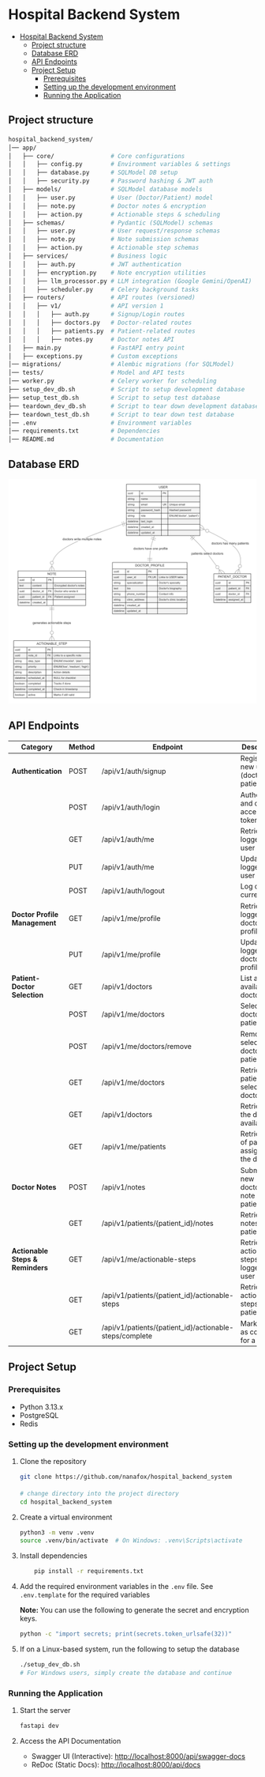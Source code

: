 # Hospital Backend System

<!--toc:start-->
- [Hospital Backend System](#hospital-backend-system)
  - [Project structure](#project-structure)
  - [Database ERD](#database-erd)
  - [API Endpoints](#api-endpoints)
  - [Project Setup](#project-setup)
    - [Prerequisites](#prerequisites)
    - [Setting up the development environment](#setting-up-the-development-environment)
    - [Running the Application](#running-the-application)
<!--toc:end-->

## Project structure

```bash
hospital_backend_system/
│── app/
│   ├── core/                # Core configurations
│   │   ├── config.py        # Environment variables & settings
│   │   ├── database.py      # SQLModel DB setup
│   │   ├── security.py      # Password hashing & JWT auth
│   ├── models/              # SQLModel database models
│   │   ├── user.py          # User (Doctor/Patient) model
│   │   ├── note.py          # Doctor notes & encryption
│   │   ├── action.py        # Actionable steps & scheduling
│   ├── schemas/             # Pydantic (SQLModel) schemas
│   │   ├── user.py          # User request/response schemas
│   │   ├── note.py          # Note submission schemas
│   │   ├── action.py        # Actionable step schemas
│   ├── services/            # Business logic
│   │   ├── auth.py          # JWT authentication
│   │   ├── encryption.py    # Note encryption utilities
│   │   ├── llm_processor.py # LLM integration (Google Gemini/OpenAI)
│   │   ├── scheduler.py     # Celery background tasks
│   ├── routers/             # API routes (versioned)
│   │   ├── v1/              # API version 1
│   │   │   ├── auth.py      # Signup/Login routes
│   │   │   ├── doctors.py   # Doctor-related routes
│   │   │   ├── patients.py  # Patient-related routes
│   │   │   ├── notes.py     # Doctor notes API
│   ├── main.py              # FastAPI entry point
│   ├── exceptions.py        # Custom exceptions
│── migrations/              # Alembic migrations (for SQLModel)
│── tests/                   # Model and API tests
│── worker.py                # Celery worker for scheduling
├── setup_dev_db.sh          # Script to setup development database
├── setup_test_db.sh         # Script to setup test database
├── teardown_dev_db.sh       # Script to tear down development database
├── teardown_test_db.sh      # Script to tear down test database
│── .env                     # Environment variables
│── requirements.txt         # Dependencies
│── README.md                # Documentation
```

## Database ERD

![Hospital Backend System ERD](./images/hospital_backend_erd.png)

## API Endpoints

| Category                   | Method | Endpoint                     | Description |
|----------------------------|--------|------------------------------|-------------|
| **Authentication**         | POST   | /api/v1/auth/signup          | Register a new user (doctor or patient) |
|                            | POST   | /api/v1/auth/login           | Authenticate and obtain access token |
|                            | GET    | /api/v1/auth/me              | Retrieve logged-in user details |
|                            | PUT    | /api/v1/auth/me              | Update logged-in user profile |
|                            | POST   | /api/v1/auth/logout          | Log out current user |
| **Doctor Profile Management** | GET    | /api/v1/me/profile           | Retrieve logged-in doctor’s profile |
|                            | PUT    | /api/v1/me/profile           | Update logged-in doctor’s profile |
| **Patient-Doctor Selection** | GET    | /api/v1/doctors              | List all available doctors |
|                            | POST   | /api/v1/me/doctors           | Select doctors as a patient |
|                            | POST   | /api/v1/me/doctors/remove           | Remove selected doctors as a patient |
|                            | GET    | /api/v1/me/doctors           | Retrieve patient’s selected doctors |
|                            | GET    | /api/v1/doctors           | Retrieve all the doctors available |
|                            | GET    | /api/v1/me/patients          | Retrieve list of patients assigned to the doctor |
| **Doctor Notes**           | POST   | /api/v1/notes                | Submit a new doctor’s note for a patient |
|                            | GET    | /api/v1/patients/{patient_id}/notes | Retrieve all notes for a patient |
| **Actionable Steps & Reminders** | GET    | /api/v1/me/actionable-steps  | Retrieve actionable steps for logged-in user |
|                            | GET    | /api/v1/patients/{patient_id}/actionable-steps | Retrieve actionable steps for a patient |
|                            | GET    | /api/v1/patients/{patient_id}/actionable-steps/complete | Mark step as complete for a patient |

## Project Setup

### Prerequisites

- Python 3.13.x
- PostgreSQL
- Redis

### Setting up the development environment

1. Clone the repository

    ```bash
    git clone https://github.com/nanafox/hospital_backend_system

    # change directory into the project directory
    cd hospital_backend_system
    ```

2. Create a virtual environment

    ```bash
    python3 -m venv .venv
    source .venv/bin/activate  # On Windows: .venv\Scripts\activate
    ```

3. Install dependencies

    ```bash
        pip install -r requirements.txt
    ```

4. Add the required environment variables in the `.env` file.
   See `.env.template` for the required variables

   **Note:** You can use the following to generate the secret and encryption
   keys.

   ```bash
   python -c "import secrets; print(secrets.token_urlsafe(32))"
   ```

5. If on a Linux-based system, run the following to setup the database

    ```bash
    ./setup_dev_db.sh
    # For Windows users, simply create the database and continue
    ```

### Running the Application

1. Start the server

    ```bash
    fastapi dev
    ```

2. Access the API Documentation

    - Swagger UI (Interactive): <http://localhost:8000/api/swagger-docs>
    - ReDoc (Static Docs): <http://localhost:8000/api/docs>
